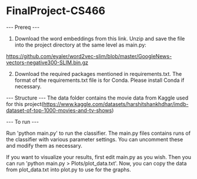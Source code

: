 # FinalProject-CS466

--- Prereq ---
1) Download the word embeddings from this link. Unzip and save the file into the project directory at the same level as main.py:

https://github.com/eyaler/word2vec-slim/blob/master/GoogleNews-vectors-negative300-SLIM.bin.gz


2) Download the required packages mentioned in requirements.txt. The format of the requirements.txt file is for Conda. Please install Conda if necessary.


--- Structure ---
The data folder contains the movie data from Kaggle used for this project(https://www.kaggle.com/datasets/harshitshankhdhar/imdb-dataset-of-top-1000-movies-and-tv-shows)

--- To run --- 

Run 'python main.py' to run the classifier. The main.py files contains runs of the classifier with various parameter settings. You can uncomment these and modify them as necessary.

If you want to visualize your results, first edit main.py as you wish. Then you can run 'python main.py > Plots/plot_data.txt'. Now, you can copy the data from plot_data.txt into plot.py to use for the graphs.




